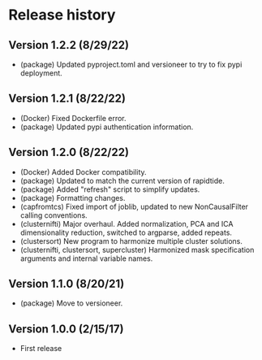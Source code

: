 # Release history

## Version 1.2.2 (8/29/22)
* (package) Updated pyproject.toml and versioneer to try to fix pypi deployment.

## Version 1.2.1 (8/22/22)
* (Docker) Fixed Dockerfile error.
* (package) Updated pypi authentication information.

## Version 1.2.0 (8/22/22)
* (Docker) Added Docker compatibility.
* (package) Updated to match the current version of rapidtide.
* (package) Added "refresh" script to simplify updates.
* (package) Formatting changes.
* (capfromtcs) Fixed import of joblib, updated to new NonCausalFilter calling conventions.
* (clusternifti) Major overhaul.  Added normalization, PCA and ICA dimensionality reduction, switched to argparse, added repeats.
* (clustersort) New program to harmonize multiple cluster solutions.
* (clusternifti, clustersort, supercluster) Harmonized mask specification arguments and internal variable names.

## Version 1.1.0 (8/20/21)
* (package) Move to versioneer.

## Version 1.0.0 (2/15/17)
* First release


